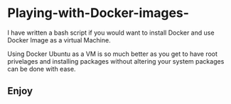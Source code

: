 # Playing-with-Docker-images-

I have written a bash script if you would want to install Docker and use Docker Image as a virtual Machine. 

Using Docker Ubuntu as a VM is so much better as you get to have root privelages and installing packages without altering your system packages can be done with ease.

## Enjoy

